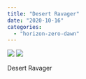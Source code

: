 ```yaml
---
title: "Desert Ravager"
date: "2020-10-16"
categories: 
  - "horizon-zero-dawn"
---
```


[![](images/A-desert-ravager-scaled-1.jpg)](images/A-desert-ravager-scaled-1.jpg)
[![](images/A-desert-ravager-scaled-1.jpg)](images/A-desert-ravager-scaled-1.jpg)

Desert Ravager
